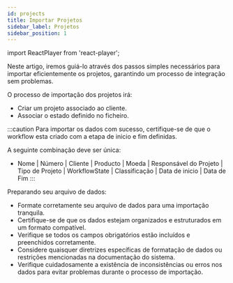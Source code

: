 ```yaml
---
id: projects
title: Importar Projetos
sidebar_label: Projetos
sidebar_position: 1
---
```


import ReactPlayer from 'react-player';

Neste artigo, iremos guiá-lo através dos passos simples necessários para importar eficientemente os projetos, garantindo um processo de integração sem problemas.

O processo de importação dos projetos irá:
- Criar um projeto associado ao cliente.
- Associar o estado definido no ficheiro.

<ReactPlayer controls muted url='/video/Import_Project.mov' />

:::caution
Para importar os dados com sucesso, certifique-se de que o workflow esta criado com a etapa de inicio e fim definidas.

A seguinte combinação deve ser única:
- Nome | Número | Cliente | Producto | Moeda | Responsável do Projeto | Tipo de Projeto | WorkflowState | Classificação | Data de inicio | Data de Fim
:::

Preparando seu arquivo de dados:
- Formate corretamente seu arquivo de dados para uma importação tranquila.
- Certifique-se de que os dados estejam organizados e estruturados em um formato compatível. 
- Verifique se todos os campos obrigatórios estão incluídos e preenchidos corretamente. 
- Considere quaisquer diretrizes específicas de formatação de dados ou restrições mencionadas na documentação do sistema. 
- Verifique cuidadosamente a existência de inconsistências ou erros nos dados para evitar problemas durante o processo de importação.
